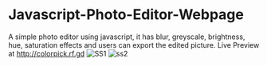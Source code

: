 # Javascript-Photo-Editor-Webpage
A simple photo editor using javascript, it has blur, greyscale, brightness, hue, saturation effects and users can export the edited picture.
Live Preview at http://colorpick.rf.gd
![SS1](https://github.com/xautik/Javascript-Photo-Editor-Webpage/assets/106868727/f982efa0-adcc-41f8-a396-b5b10b0f7cea)
![ss2](https://github.com/xautik/Javascript-Photo-Editor-Webpage/assets/106868727/c6c53762-c6e5-44a8-a622-9e962afb2779)
